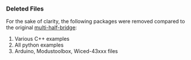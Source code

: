 ### Deleted Files
For the sake of clarity, the following packages were removed compared to the original [multi-half-bridge](https://github.com/Infineon/multi-half-bridge/wiki/Home):
1. Various C++ examples
2. All python examples
3. Arduino, Modustoolbox, Wiced-43xxx files